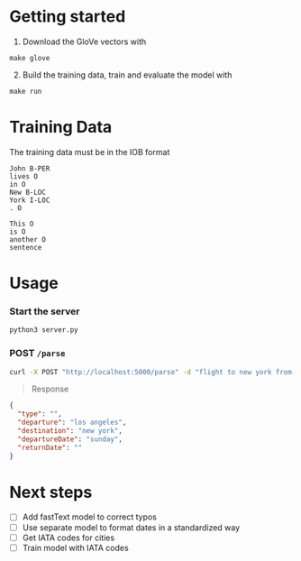 # Getting started

1. Download the GloVe vectors with

```
make glove
```

2. Build the training data, train and evaluate the model with
```
make run
```

# Training Data
The training data must be in the IOB format

```
John B-PER
lives O
in O
New B-LOC
York I-LOC
. O

This O
is O
another O
sentence
```

# Usage

### Start the server
```bash
python3 server.py
```

### POST `/parse`

```sh
curl -X POST "http://localhost:5000/parse" -d "flight to new york from los angeles for next sunday"
```
> Response
```json
{
  "type": "",
  "departure": "los angeles",
  "destination": "new york",
  "departureDate": "sunday",
  "returnDate": ""
}
```


# Next steps

- [ ] Add fastText model to correct typos
- [ ] Use separate model to format dates in a standardized way
- [ ] Get IATA codes for cities
- [ ] Train model with IATA codes
